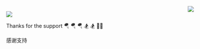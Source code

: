 <img align="right" src="https://github-readme-stats.vercel.app/api?username=cl-6666&show_icons=true&count_private=true&hide=contribs&include_all_commits=true&theme=highcontrast&bg_color=30,e96443,904e95" />

<p align="left">
  <a href="https://blog.csdn.net/a214024475?ref=toolbar">
    <img src="https://img.shields.io/badge/📖%20CSDN地址-brightness.svg" />
  </a> 
</p>

Thanks for the support 🪂 🪂 🪂 🏂 🏂 🏂🏻

感谢支持
